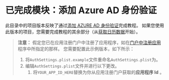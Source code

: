 # <a name="completed-module-add-azure-ad-authentication"></a>已完成模块：添加 Azure AD 身份验证

此目录中的项目版本反映了通过[添加 AZURE AD 身份验证](https://docs.microsoft.com/graph/tutorials/ios-swift?tutorial-step=3)完成教程。 如果您使用此版本的项目，您需要完成教程的其余部分（从[获取日历数据](https://docs.microsoft.com/graph/tutorials/ios-swift?tutorial-step=4)开始）。

> **注意：** 假定您已在应用注册门户中注册了应用程序，如在[门户中注册应用](https://docs.microsoft.com/graph/tutorials/ios-swift?tutorial-step=2)程序中所指定的那样。 您需要配置此示例版本，如下所示：
>
> 1. 将`AuthSettings.plist.example`文件重命名`AuthSettings.plist`为。
> 1. 编辑`AuthSettings.plist`文件并进行以下更改。
>     1. 将`YOUR_APP_ID_HERE`替换为你从应用注册门户获取的**应用程序 Id** 。
